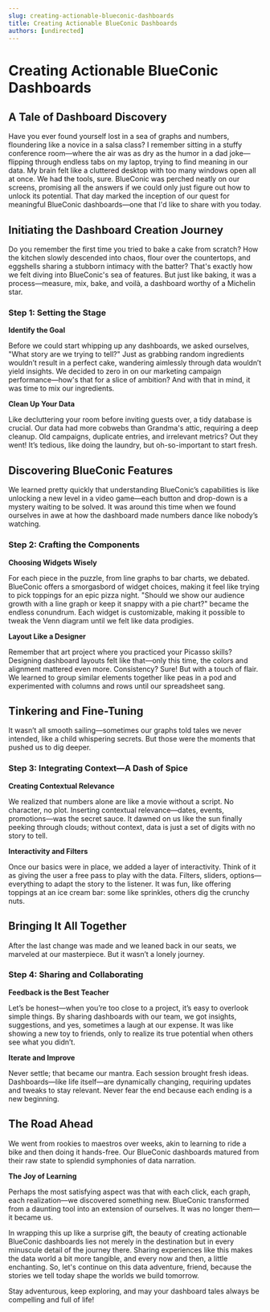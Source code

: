 ```yaml
---
slug: creating-actionable-blueconic-dashboards
title: Creating Actionable BlueConic Dashboards
authors: [undirected]
---
```



# Creating Actionable BlueConic Dashboards

## A Tale of Dashboard Discovery

Have you ever found yourself lost in a sea of graphs and numbers, floundering like a novice in a salsa class? I remember sitting in a stuffy conference room—where the air was as dry as the humor in a dad joke—flipping through endless tabs on my laptop, trying to find meaning in our data. My brain felt like a cluttered desktop with too many windows open all at once. We had the tools, sure. BlueConic was perched neatly on our screens, promising all the answers if we could only just figure out how to unlock its potential. That day marked the inception of our quest for meaningful BlueConic dashboards—one that I'd like to share with you today.

## Initiating the Dashboard Creation Journey

Do you remember the first time you tried to bake a cake from scratch? How the kitchen slowly descended into chaos, flour over the countertops, and eggshells sharing a stubborn intimacy with the batter? That's exactly how we felt diving into BlueConic's sea of features. But just like baking, it was a process—measure, mix, bake, and voilà, a dashboard worthy of a Michelin star.

### Step 1: Setting the Stage

**Identify the Goal**

Before we could start whipping up any dashboards, we asked ourselves, "What story are we trying to tell?" Just as grabbing random ingredients wouldn’t result in a perfect cake, wandering aimlessly through data wouldn’t yield insights. We decided to zero in on our marketing campaign performance—how's that for a slice of ambition? And with that in mind, it was time to mix our ingredients.

**Clean Up Your Data**

Like decluttering your room before inviting guests over, a tidy database is crucial. Our data had more cobwebs than Grandma's attic, requiring a deep cleanup. Old campaigns, duplicate entries, and irrelevant metrics? Out they went! It’s tedious, like doing the laundry, but oh-so-important to start fresh.

## Discovering BlueConic Features

We learned pretty quickly that understanding BlueConic’s capabilities is like unlocking a new level in a video game—each button and drop-down is a mystery waiting to be solved. It was around this time when we found ourselves in awe at how the dashboard made numbers dance like nobody’s watching.

### Step 2: Crafting the Components

**Choosing Widgets Wisely**

For each piece in the puzzle, from line graphs to bar charts, we debated. BlueConic offers a smorgasbord of widget choices, making it feel like trying to pick toppings for an epic pizza night. "Should we show our audience growth with a line graph or keep it snappy with a pie chart?" became the endless conundrum. Each widget is customizable, making it possible to tweak the Venn diagram until we felt like data prodigies.

**Layout Like a Designer**

Remember that art project where you practiced your Picasso skills? Designing dashboard layouts felt like that—only this time, the colors and alignment mattered even more. Consistency? Sure! But with a touch of flair. We learned to group similar elements together like peas in a pod and experimented with columns and rows until our spreadsheet sang.

## Tinkering and Fine-Tuning

It wasn’t all smooth sailing—sometimes our graphs told tales we never intended, like a child whispering secrets. But those were the moments that pushed us to dig deeper.

### Step 3: Integrating Context—A Dash of Spice

**Creating Contextual Relevance**

We realized that numbers alone are like a movie without a script. No character, no plot. Inserting contextual relevance—dates, events, promotions—was the secret sauce. It dawned on us like the sun finally peeking through clouds; without context, data is just a set of digits with no story to tell.

**Interactivity and Filters**

Once our basics were in place, we added a layer of interactivity. Think of it as giving the user a free pass to play with the data. Filters, sliders, options—everything to adapt the story to the listener. It was fun, like offering toppings at an ice cream bar: some like sprinkles, others dig the crunchy nuts.

## Bringing It All Together

After the last change was made and we leaned back in our seats, we marveled at our masterpiece. But it wasn’t a lonely journey.

### Step 4: Sharing and Collaborating

**Feedback is the Best Teacher**

Let’s be honest—when you’re too close to a project, it’s easy to overlook simple things. By sharing dashboards with our team, we got insights, suggestions, and yes, sometimes a laugh at our expense. It was like showing a new toy to friends, only to realize its true potential when others see what you didn’t.

**Iterate and Improve**

Never settle; that became our mantra. Each session brought fresh ideas. Dashboards—like life itself—are dynamically changing, requiring updates and tweaks to stay relevant. Never fear the end because each ending is a new beginning.

## The Road Ahead

We went from rookies to maestros over weeks, akin to learning to ride a bike and then doing it hands-free. Our BlueConic dashboards matured from their raw state to splendid symphonies of data narration.

**The Joy of Learning**

Perhaps the most satisfying aspect was that with each click, each graph, each realization—we discovered something new. BlueConic transformed from a daunting tool into an extension of ourselves. It was no longer them—it became us.

In wrapping this up like a surprise gift, the beauty of creating actionable BlueConic dashboards lies not merely in the destination but in every minuscule detail of the journey there. Sharing experiences like this makes the data world a bit more tangible, and every now and then, a little enchanting. So, let's continue on this data adventure, friend, because the stories we tell today shape the worlds we build tomorrow.

Stay adventurous, keep exploring, and may your dashboard tales always be compelling and full of life!